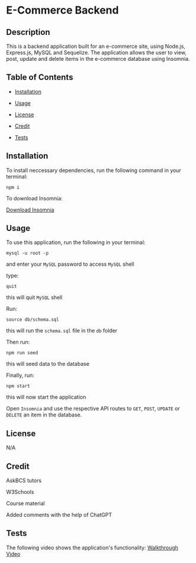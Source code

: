 # E-Commerce Backend

  ## Description

  This is a backend application built for an e-commerce site, using Node.js, Express.js, MySQL and Sequelize. The application allows the user to view, post, update and delete items in the e-commerce database using Insomnia.


  ## Table of Contents

  * [Installation](#installation)

  * [Usage](#usage)

  * [License](#license)

  * [Credit](#credit)
  
  * [Tests](#tests)
  
  
  ## Installation
  
  To install neccessary dependencies, run the following command in your terminal:
  
  ```
  npm i
  ```

  To download Insomnia:  

 [Download Insomnia](https://insomnia.rest/download)


  ## Usage 

  To use this application, run the following in your terminal:
   ```
   mysql -u root -p 
   ```
   and enter your `MySQL` password to access `MySQL` shell

   type:
   ```
   quit
   ``` 
   this will quit `MySQL` shell

   Run:
   ```
   source db/schema.sql
   ```
   this will run the `schema.sql` file in the `db` folder
   
  Then run:
   ```
   npm run seed 
   ```
  this will seed data to the database

Finally, run:
```
npm start
```
this will now start the application

Open `Insomnia` and use the respective API routes to `GET`, `POST`, `UPDATE` or `DELETE` an item in the database.

  ## License

  N/A

  ## Credit

  AskBCS tutors  

  W3Schools  

  Course material  

  Added comments with the help of ChatGPT


  ## Tests

 The following video shows the application's functionality:
 [Walkthrough Video](https://watch.screencastify.com/v/WAclOMbHCfgJGSpXC6QW)